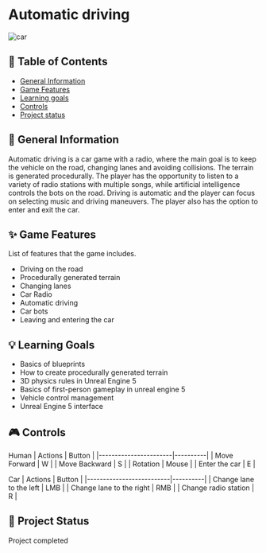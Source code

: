 # Automatic driving



![car](https://github.com/ZuzRad/UnrealEngine-Automatic-driving/assets/107064508/0cdf52b1-e637-4724-a9b6-7f95691fc339)


## 📖 Table of Contents
* [General Information](https://github.com/ZuzRad/UnrealEngine-Automatic-driving#-general-information)
* [Game Features](https://github.com/ZuzRad/UnrealEngine-Automatic-drivinge#-game-features)
* [Learning goals](https://github.com/ZuzRad/UnrealEngine-Automatic-driving#-learning-goals)
* [Controls](https://github.com/ZuzRad/UnrealEngine-Automatic-driving#-controls)
* [Project status](https://github.com/ZuzRad/UnrealEngine-Automatic-driving#-project-status)

## 📝 General Information
Automatic driving is a car game with a radio, where the main goal is to keep the vehicle on the road, changing lanes and avoiding collisions. The terrain is generated procedurally. The player has the opportunity to
listen to a variety of radio stations with multiple songs, while artificial intelligence controls the bots on the road. Driving is automatic and the player can focus on selecting music and driving maneuvers. The player 
also has the option to enter and exit the car.
## ✨ Game Features
List of features that the game includes.
- Driving on the road
- Procedurally generated terrain
- Changing lanes
- Car Radio
- Automatic driving
- Car bots
- Leaving and entering the car

## 💡 Learning Goals
- Basics of blueprints
- How to create procedurally generated terrain
- 3D physics rules in Unreal Engine 5
- Basics of first-person gameplay in unreal engine 5
- Vehicle control management
- Unreal Engine 5 interface


## 🎮 Controls
Human
| Actions               | Button   |
|-----------------------|----------|
| Move Forward          | W        |
| Move Backward         | S        |
| Rotation              | Mouse    |
| Enter the car         | E        |

Car
| Actions                  | Button   |
|--------------------------|----------|
| Change lane to the left  | LMB      |
| Change lane to the right | RMB      |
| Change radio station     | R        |

## 🌱 Project Status
Project completed
